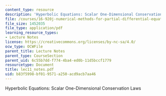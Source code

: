 ```yaml
---
content_type: resource
description: 'Hyperbolic Equations: Scalar One-Dimensional Conservation Laws'
file: /courses/16-920j-numerical-methods-for-partial-differential-equations-sma-5212-spring-2003/b83f5998bf019571a250acd9acb7aa46_lec11_notes.pdf
file_size: 1452035
file_type: application/pdf
learning_resource_types:
- Lecture Notes
license: https://creativecommons.org/licenses/by-nc-sa/4.0/
ocw_type: OCWFile
parent_title: Lecture Notes
parent_type: CourseSection
parent_uid: 6c55b7dd-f774-4ba4-ed0b-11d5bccf1779
resourcetype: Document
title: lec11_notes.pdf
uid: b83f5998-bf01-9571-a250-acd9acb7aa46
---
```

Hyperbolic Equations: Scalar One-Dimensional Conservation Laws